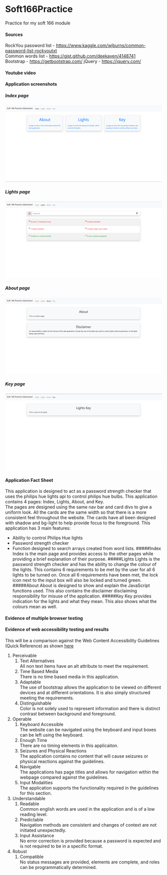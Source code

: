# Soft166Practice
Practice for my soft 166 module

#### Sources
RockYou password list - https://www.kaggle.com/wjburns/common-password-list-rockyoutxt<br>
Common words list - https://gist.github.com/deekayen/4148741<br>
Bootstrap - https://getbootstrap.com/
jQuery - https://jquery.com/

#### Youtube video

#### Application screenshots
##### Index page
![Image of index page](https://github.com/creaseaj/Soft166Practice/blob/master/screenshots/ScreenshotIndex.png)
##### Lights page
![Image of lights page](https://github.com/creaseaj/Soft166Practice/blob/master/screenshots/ScreenshotLights.png)
##### About page
![Image of about page](https://github.com/creaseaj/Soft166Practice/blob/master/screenshots/ScreenshotAbout.png)
##### Key page
![Image of key page](https://github.com/creaseaj/Soft166Practice/blob/master/screenshots/ScreenshotKey.png)
#### Application Fact Sheet
This application is designed to act as a password strength checker that uses the philips hue lights api to control philips hue bulbs. 
This application contains 4 pages: Index, Lights, About, and Key.<br>
The pages are designed using the same nav bar and card divs to give a uniform look. All the cards are the same width so that there is a more consistent feel throughout the website.
The cards have all been designed with shadow and bg-light to help provide focus to the foreground.
This application has 3 main features:
- Ability to control Philips Hue lights
- Password strength checker
- Function designed to search arrays created from word lists.
#####Index
Index is the main page and provides access to the other pages while providing a brief explanation of their purpose.
#####Lights
Lights is the password strength checker and has the ability to change the colour of the lights. This contains 6 requirements to be met by the user for all 6 lights to be turned on.
Once all 6 requirements have been met, the lock icon next to the input box will also be locked and turned green.
#####About
About is designed to show and explain the JavaScript functions used. This also contains the disclaimer disclaiming responsibility for misuse of the application.
#####Key
Key provides indication for the lights and what they mean. This also shows what the colours mean as well. 
#### Evidence of multiple browser testing

#### Evidence of web accessibility testing and results
This will be a comparison against the Web Content Accessibility Guidelines (Quick Reference) as shown [here](https://www.w3.org/WAI/WCAG21/quickref/)<br>
1. Perceivable
    1. Text Alternatives<br>
        All non text items have an alt attribute to meet the requirement.
    2. Time Based Media<br>
        There is no time based media in this application.
    3. Adaptable<br>
        The use of bootstrap allows the application to be viewed on different devices and at different orientations. It is also simply structured meeting the requirements.
    4. Distinguishable<br>
        Color is not solely used to represent information and there is distinct contrast between background and foreground.
2. Operable
    1. Keyboard Accessible<br>
        The website can be navigated using the keyboard and input boxes can be left using the keyboard. 
    2. Enough Time<br>
        There are no timing elements in this applicaiton.
    3. Seizures and Physical Reactions<br>
        The application contains no content that will cause seizures or physical reactions against the guidelines.
    4. Navigable<br>
        The applications has page titles and allows for navigation within the webpage compared against the guidelines.
    5. Input Modalities<br>
        The application supports the functionality required in the guidelines for this section.
3. Understandable
    1. Readable<br>
        Common english words are used in the application and is of a low reading level.
    2. Predictable<br>
        Navigation methods are consistent and changes of context are not initiated unexpectedly.
    3. Input Assistance<br>
        No error correction is provided because a password is expected and is not required to be in a specific format.
4. Robust
    1. Compatible<br>
        No status messages are provided, elements are complete, and roles can be programmatically determined.